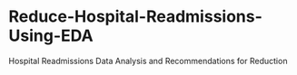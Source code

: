# Reduce-Hospital-Readmissions-Using-EDA
Hospital Readmissions Data Analysis and Recommendations for Reduction
